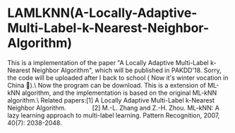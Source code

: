 # LAMLKNN(A-Locally-Adaptive-Multi-Label-k-Nearest-Neighbor-Algorithm)
This is a implementation of the paper "A Locally Adaptive Multi-Label k-Nearest Neighbor Algorithm", which will be published in PAKDD'18.
Sorry, the code will be uploaded after I back to school ( Now it's winter vocation in China 🤣).\\
Now the program can be download. This is a extension of ML-kNN algorithm, and the implementation is based on the original ML-kNN algorithm.\\
Related papers:[1] A Locally Adaptive Multi-Label k-Nearest Neighbor Algorithm.
               [2] M.-L. Zhang and Z.-H. Zhou. ML-kNN: A lazy learning approach to multi-label learning. Pattern Recognition, 2007, 40(7): 2038-2048. 
